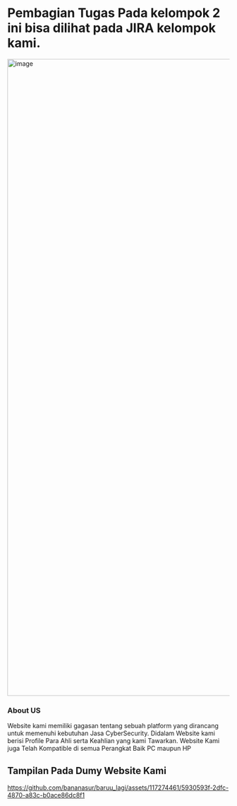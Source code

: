 <h1> Pembagian Tugas Pada kelompok 2 ini bisa dilihat pada JIRA kelompok kami. </h1> 
<img width="1440" alt="image" src="https://github.com/bananasur/baruu_lagi/assets/117274461/16ba8e17-8243-4bff-b145-36641eb8b146">


<h3> About US </h3> 
 Website kami memiliki gagasan tentang sebuah platform yang dirancang untuk memenuhi kebutuhan Jasa CyberSecurity. 
Didalam Website kami berisi Profile Para Ahli serta Keahlian yang kami Tawarkan.
Website Kami juga Telah Kompatible di semua Perangkat Baik PC maupun HP

<h2> Tampilan Pada Dumy Website Kami </h2> 


https://github.com/bananasur/baruu_lagi/assets/117274461/5930593f-2dfc-4870-a83c-b0ace86dc8f1



